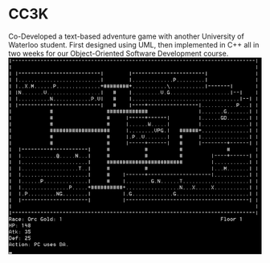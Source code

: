 # CC3K
Co-Developed a text-based adventure game with another University of Waterloo student. First designed using UML, then implemented in C++ all in two weeks for our Object-Oriented Software Development course.
![alt text](cc3k.png)
